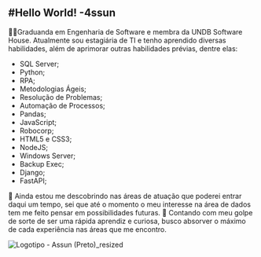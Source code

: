 ## #Hello World! -4ssun
👩‍💻Graduanda em Engenharia de Software e membra da UNDB Software House.
Atualmente sou estagiária de TI e tenho aprendido diversas habilidades, além de aprimorar outras habilidades prévias, dentre elas:
 - SQL Server;
 - Python;
 - RPA;
 - Metodologias Ágeis;
 - Resolução de Problemas;
 - Automação de Processos;
 - Pandas;
 - JavaScript;
 - Robocorp;
 - HTML5 e CSS3;
 - NodeJS;
 - Windows Server;
 - Backup Exec;
 - Django;
 - FastAPI;
 
🏹 Ainda estou me descobrindo nas áreas de atuação que poderei entrar daqui um tempo, sei que até o momento o meu interesse na área de dados tem me feito pensar em possibilidades futuras.
🧠 Contando com meu golpe de sorte de ser uma rápida aprendiz e curiosa, busco absorver o máximo de cada experiência nas áreas que me encontro.

![Logotipo - Assun (Preto)_resized](https://user-images.githubusercontent.com/95588838/209759015-1fdeebf7-703c-4f9c-80ac-96719ab35e10.png)

